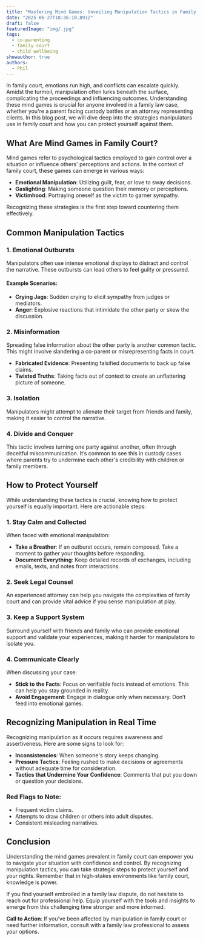 ```yaml
---
title: "Mastering Mind Games: Unveiling Manipulation Tactics in Family Court"
date: "2025-06-27T18:36:10.891Z"
draft: false
featuredImage: "img/.jpg"
tags:
  - co-parenting
  - family court
  - child wellbeing
showauthor: true
authors:
  - Phil
---
```




In family court, emotions run high, and conflicts can escalate quickly. Amidst the turmoil, manipulation often lurks beneath the surface, complicating the proceedings and influencing outcomes. Understanding these mind games is crucial for anyone involved in a family law case, whether you're a parent facing custody battles or an attorney representing clients. In this blog post, we will dive deep into the strategies manipulators use in family court and how you can protect yourself against them.

## What Are Mind Games in Family Court?

Mind games refer to psychological tactics employed to gain control over a situation or influence others' perceptions and actions. In the context of family court, these games can emerge in various ways:

- **Emotional Manipulation**: Utilizing guilt, fear, or love to sway decisions.
- **Gaslighting**: Making someone question their memory or perceptions.
- **Victimhood**: Portraying oneself as the victim to garner sympathy.

Recognizing these strategies is the first step toward countering them effectively.

## Common Manipulation Tactics

### 1. Emotional Outbursts
Manipulators often use intense emotional displays to distract and control the narrative. These outbursts can lead others to feel guilty or pressured. 

#### Example Scenarios:
- **Crying Jags**: Sudden crying to elicit sympathy from judges or mediators.
- **Anger**: Explosive reactions that intimidate the other party or skew the discussion.

### 2. Misinformation
Spreading false information about the other party is another common tactic. This might involve slandering a co-parent or misrepresenting facts in court.

- **Fabricated Evidence**: Presenting falsified documents to back up false claims.
- **Twisted Truths**: Taking facts out of context to create an unflattering picture of someone.

### 3. Isolation
Manipulators might attempt to alienate their target from friends and family, making it easier to control the narrative.

### 4. Divide and Conquer
This tactic involves turning one party against another, often through deceitful miscommunication. It’s common to see this in custody cases where parents try to undermine each other's credibility with children or family members.

## How to Protect Yourself

While understanding these tactics is crucial, knowing how to protect yourself is equally important. Here are actionable steps:

### 1. Stay Calm and Collected
When faced with emotional manipulation:
- **Take a Breather**: If an outburst occurs, remain composed. Take a moment to gather your thoughts before responding.
- **Document Everything**: Keep detailed records of exchanges, including emails, texts, and notes from interactions.

### 2. Seek Legal Counsel
An experienced attorney can help you navigate the complexities of family court and can provide vital advice if you sense manipulation at play.

### 3. Keep a Support System
Surround yourself with friends and family who can provide emotional support and validate your experiences, making it harder for manipulators to isolate you.

### 4. Communicate Clearly
When discussing your case:
- **Stick to the Facts**: Focus on verifiable facts instead of emotions. This can help you stay grounded in reality.
- **Avoid Engagement**: Engage in dialogue only when necessary. Don’t feed into emotional games.

## Recognizing Manipulation in Real Time

Recognizing manipulation as it occurs requires awareness and assertiveness. Here are some signs to look for:
- **Inconsistencies**: When someone's story keeps changing.
- **Pressure Tactics**: Feeling rushed to make decisions or agreements without adequate time for consideration.
- **Tactics that Undermine Your Confidence**: Comments that put you down or question your decisions.

### Red Flags to Note:
- Frequent victim claims.
- Attempts to draw children or others into adult disputes.
- Consistent misleading narratives.

## Conclusion

Understanding the mind games prevalent in family court can empower you to navigate your situation with confidence and control. By recognizing manipulation tactics, you can take strategic steps to protect yourself and your rights. Remember that in high-stakes environments like family court, knowledge is power.  

If you find yourself embroiled in a family law dispute, do not hesitate to reach out for professional help. Equip yourself with the tools and insights to emerge from this challenging time stronger and more informed. 

**Call to Action**: If you’ve been affected by manipulation in family court or need further information, consult with a family law professional to assess your options.

